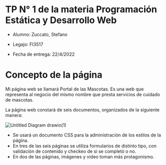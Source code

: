 # TP N° 1 de la materia Programación Estática y Desarrollo Web
- Alumno: Zuccato, Stefano 

- Legajo: FI3517

- Fecha de entrega: 22/4/2022


# Concepto de la página
  Mi página web se llamará Portal de las Mascotas. Es una web que representa al negocio del mismo nombre que presta servicios de cuidado de mascotas. 
  
  La página web constará de seis documentos, organizados de la siguiente manera:

![Untitled Diagram drawio(1)](https://user-images.githubusercontent.com/93780909/164354933-fd799581-f4f1-49d3-baa7-2c0789645763.png)

- Se usará un documento CSS para la administración de los estilos de la página. 
- En tres de las seis páginas se utiliza formularios de distinto tipo, con validación de contenido y checkeo de si se completó o no.
- En dos de las páginas, imágenes y video toman más protagonismo.
